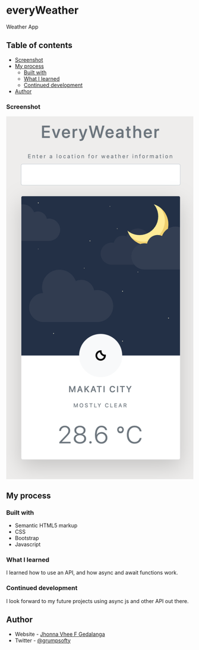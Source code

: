 # everyWeather

Weather App

## Table of contents

- [Screenshot](#screenshot)
- [My process](#my-process)
  - [Built with](#built-with)
  - [What I learned](#what-i-learned)
  - [Continued development](#continued-development)
- [Author](#author)

### Screenshot

![](./EveryWeatherScreenshot.png)

## My process

### Built with

- Semantic HTML5 markup
- CSS
- Bootstrap
- Javascript

### What I learned

I learned how to use an API, and how async and await functions work.

### Continued development

I look forward to my future projects using async js and other API out there.

## Author

- Website - [Jhonna Vhee F Gedalanga](https://2021portfolio.netlify.app)
- Twitter - [@grumpsofty](https://twitter.com/grumpsofty)
